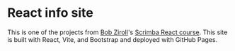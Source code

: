 # React info site

This is one of the projects from <a href="https://github.com/bobziroll">Bob Ziroll</a>'s
<a href='https://scrimba.com/learn/learnreact'>Scrimba React course</a>. This site is built with
React, Vite, and Bootstrap and deployed with GitHub Pages.
